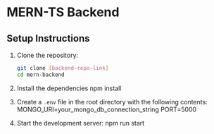 # MERN-TS Backend

## Setup Instructions

1. Clone the repository:
   ```bash
   git clone [backend-repo-link]
   cd mern-backend

   ```

2. Install the dependencies
   npm install

3. Create a `.env` file in the root directory with the following contents:
   MONGO_URI=your_mongo_db_connection_string
   PORT=5000

4. Start the development server:
   npm run start
